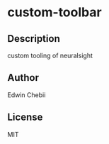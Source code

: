# custom-toolbar 
## Description 
custom tooling of neuralsight 
## Author 
Edwin Chebii 
## License 
MIT